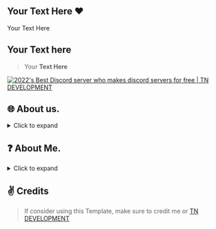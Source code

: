 ## Your Text Here ❤️
Your Text Here

## Your Text here

> Your **Text Here**

[![2022's Best Discord server who makes discord servers for free | TN DEVELOPMENT](https://media.discordapp.net/attachments/909704554105434112/916615170669830184/unknown.png)](https://discord.gg/QeNpH78X8M "TN DEVELOPMENT")

## 🌐 About us.

<details>
  <summary>Click to expand</summary>

  1. Download the [Server Templates](https://xenon.bot/users/770661065293299713 "Server Templates")
     * either by: `Join our discord server and contact team`
     * If you need a server for free then what are you waiting? Join us [TN DEVELOPMENT](https://discord.gg/QeNpH78X8M "TN DEVELOPMENT")
  
2. [**TN DEVELOPMENT**](https://discord.gg/QeNpH78X8M "TN DEVELOPMENT")

**Informations about the Server:**

> - Server Shop where you can order Discord Server for your community.
> - You can pay with a Free Option means Invites
> - Extreme server creation & Vip Access.
> - Cheap Prices
> - Good Team and fast Support


What we offer:

> 📄 》**Free Discord Server**
> 
> 📇 》Different kinds of Servers & Custom Server.
> 
> ⚙️ 》Custom Discord Server & Custom Templates
> 
> 🔗 》Server Clones
> 
> 📮 》Trail server visit
> 
> 🤝 》Partnerships with other Servers
> 
> 💠 》Booster and Donator Perks
> 
> 📌 》Promotion Channels
> 
> 👨‍🔧 》Friendly and competent Staff Team
> 
> 🎉 》Weekly Giveaways



What are you waiting for? Join our Server now!:

> 💠》Server Link : [TN DEVELOPMENT](https://discord.gg/QeNpH78X8M "TN DEVELOPMENT")
> 
> 💠 》Website Link : [TN DEVELOPMENT](https://tn-dev-in.mystrikingly.com "TN DEVELOPMENT")

[![2022's Best Discord server who makes discord servers for free | TN DEVELOPMENT](https://media.discordapp.net/attachments/909704554105434112/916615170669830184/unknown.png)](https://discord.gg/QeNpH78X8M "TN DEVELOPMENT")


</details>

## ❓ About Me.

<details>
  <summary>Click to expand</summary>


- 👋 Hi, I’m @IAmWalker83542
- 👀 I’m interested in Coding & Gaming & Discord server designer.
- 🌱 I’m currently learning Js & Python & C/C++.
- 💞️ I’m looking to collaborate on Discord.

- 🤔 Are you tried up to make your own discord server. Then what are your wating for Join us.
- 🌐 Making free discord servers.
- 🌐 Custom Server , Server clone , Gaming Server , Fun server , Test Server , Many More . Join us get a server for your self
- 📫 How to reach me Just Send Me Friend Request On My Discord Name IAmWalker83542#5042
- 📮 Join us to get free for you [TN DEVELOPMENT](https://dsc.gg/tn.dev "TN DEVELOPMENT.").
[![2022's Best Discord server who makes discord servers for free | TN DEVELOPMENT](https://media.discordapp.net/attachments/909704554105434112/916615170669830184/unknown.png)](https://discord.gg/QeNpH78X8M "TN DEVELOPMENT")

</details>

## ✌️ Credits

> If consider using this Template, make sure to credit me or [TN DEVELOPMENT](https://discord.gg/QeNpH78X8M "TN DEVELOPMENT")
